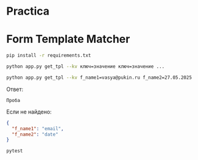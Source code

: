 # Practica
# Form Template Matcher


```bash
pip install -r requirements.txt
```


```bash
python app.py get_tpl --kv ключ=значение ключ=значение ...
```


```bash
python app.py get_tpl --kv f_name1=vasya@pukin.ru f_name2=27.05.2025
```

Ответ:

```
Проба
```

Если не найдено:

```json
{
  "f_name1": "email",
  "f_name2": "date"
}
```


```bash
pytest
```
